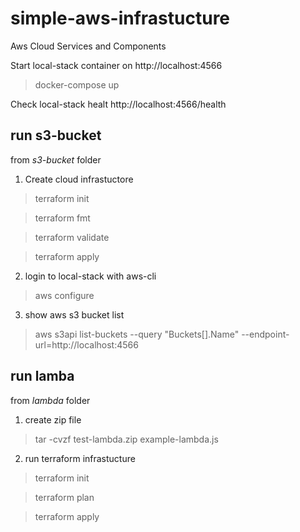 # simple-aws-infrastucture
Aws Cloud Services and Components

Start local-stack container on http://localhost:4566

> docker-compose up

Check local-stack healt http://localhost:4566/health

## run s3-bucket

from *s3-bucket* folder

1. Create cloud infrastuctore

> terraform init

> terraform fmt

> terraform validate

> terraform apply

2. login to local-stack with aws-cli

> aws configure

3. show aws s3 bucket list

> aws s3api list-buckets --query "Buckets[].Name" --endpoint-url=http://localhost:4566

## run lamba

from *lambda* folder

1. create zip file

> tar -cvzf test-lambda.zip example-lambda.js

2. run terraform infrastucture

> terraform init

> terraform plan

> terraform apply